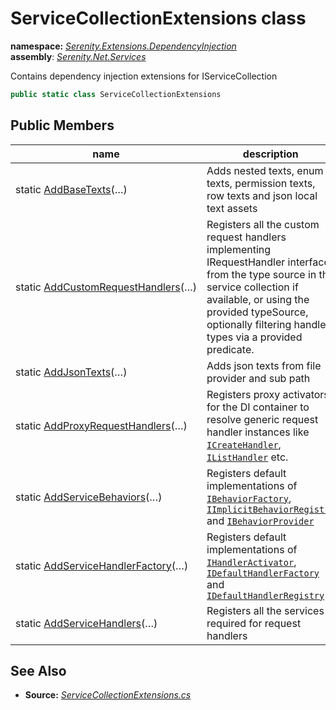 # ServiceCollectionExtensions class
**namespace:** *[Serenity.Extensions.DependencyInjection](../README.md#serenity.extensions.dependencyinjection-namespace)*   **assembly**: *[Serenity.Net.Services](../README.md)*

Contains dependency injection extensions for IServiceCollection

```csharp
public static class ServiceCollectionExtensions
```

## Public Members

| name | description |
| --- | --- |
| static [AddBaseTexts](ServiceCollectionExtensions/AddBaseTexts.md)(…) | Adds nested texts, enum texts, permission texts, row texts and json local text assets |
| static [AddCustomRequestHandlers](ServiceCollectionExtensions/AddCustomRequestHandlers.md)(…) | Registers all the custom request handlers implementing IRequestHandler interface, from the type source in the service collection if available, or using the provided typeSource, optionally filtering handler types via a provided predicate. |
| static [AddJsonTexts](ServiceCollectionExtensions/AddJsonTexts.md)(…) | Adds json texts from file provider and sub path |
| static [AddProxyRequestHandlers](ServiceCollectionExtensions/AddProxyRequestHandlers.md)(…) | Registers proxy activators for the DI container to resolve generic request handler instances like [`ICreateHandler`](../Serenity.Services/ICreateHandler-1.md), [`IListHandler`](../Serenity.Services/IListHandler-1.md) etc. |
| static [AddServiceBehaviors](ServiceCollectionExtensions/AddServiceBehaviors.md)(…) | Registers default implementations of [`IBehaviorFactory`](../Serenity.Services/IBehaviorFactory.md), [`IImplicitBehaviorRegistry`](../Serenity.Services/IImplicitBehaviorRegistry.md) and [`IBehaviorProvider`](../Serenity.Services/IBehaviorProvider.md) |
| static [AddServiceHandlerFactory](ServiceCollectionExtensions/AddServiceHandlerFactory.md)(…) | Registers default implementations of [`IHandlerActivator`](../Serenity.Services/IHandlerActivator.md), [`IDefaultHandlerFactory`](../Serenity.Services/IDefaultHandlerFactory.md) and [`IDefaultHandlerRegistry`](../Serenity.Services/IDefaultHandlerRegistry.md) |
| static [AddServiceHandlers](ServiceCollectionExtensions/AddServiceHandlers.md)(…) | Registers all the services required for request handlers |

## See Also

* **Source:** *[ServiceCollectionExtensions.cs](https://github.com/serenity-is/Serenity/blob/master/src/Serenity.Net.Services/RequestHandlers/Helpers/ServiceCollectionExtensions.cs)*
